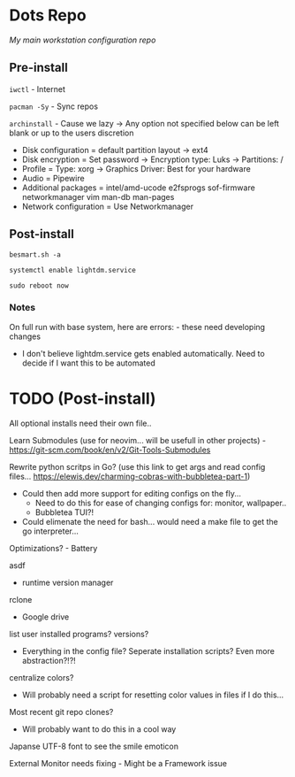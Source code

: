 # Dots Repo
*My main workstation configuration repo*

## Pre-install
<!-- Watch all the Arch normies cry over archinstall lol -->

`iwctl` - Internet

`pacman -Sy` - Sync repos

`archinstall` - Cause we lazy -> Any option not specified below can be left blank or up to the users discretion

- Disk configuration = default partition layout -> ext4
- Disk encryption = Set password -> Encryption type: Luks -> Partitions: /
- Profile = Type: xorg -> Graphics Driver: Best for your hardware
- Audio = Pipewire
- Additional packages = intel/amd-ucode e2fsprogs sof-firmware networkmanager vim man-db man-pages
- Network configuration = Use Networkmanager
 
## Post-install
`besmart.sh -a`

`systemctl enable lightdm.service`

`sudo reboot now`

### Notes
On full run with base system, here are errors: - these need developing changes
- I don't believe lightdm.service gets enabled automatically. Need to decide if I want this to be automated

# TODO (Post-install)
All optional installs need their own file..

Learn Submodules (use for neovim... will be usefull in other projects) - https://git-scm.com/book/en/v2/Git-Tools-Submodules

Rewrite python scritps in Go? (use this link to get args and read config files... https://elewis.dev/charming-cobras-with-bubbletea-part-1)
- Could then add more support for editing configs on the fly...
    - Need to do this for ease of changing configs for: monitor, wallpaper..
    - Bubbletea TUI?!
- Could elimenate the need for bash... would need a make file to get the go interpreter...

Optimizations? - Battery

asdf
- runtime version manager

rclone
- Google drive

list user installed programs? versions?
- Everything in the config file? Seperate installation scripts? Even more abstraction?!?!

centralize colors?
- Will probably need a script for resetting color values in files if I do this...

Most recent git repo clones?
- Will probably want to do this in a cool way

Japanse UTF-8 font to see the smile emoticon

External Monitor needs fixing - Might be a Framework issue
